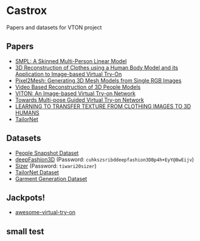 # Castrox
Papers and datasets for VTON project

## Papers

- [SMPL: A Skinned Multi-Person Linear Model](http://files.is.tue.mpg.de/black/papers/SMPL2015.pdf)
- [3D Reconstruction of Clothes using a Human Body Model and its Application to
Image-based Virtual Try-On](https://minar09.github.io/c3dvton/cvprw20_3d.pdf)
- [Pixel2Mesh: Generating 3D Mesh Models
from Single RGB Images](https://openaccess.thecvf.com/content_ECCV_2018/papers/Nanyang_Wang_Pixel2Mesh_Generating_3D_ECCV_2018_paper.pdf)
- [Video Based Reconstruction of 3D People Models](https://arxiv.org/pdf/1803.04758.pdf)
- [VITON: An Image-based Virtual Try-on Network](https://openaccess.thecvf.com/content_cvpr_2018/papers/Han_VITON_An_Image-Based_CVPR_2018_paper.pdf)
- [Towards Multi-pose Guided Virtual Try-on Network](https://arxiv.org/pdf/1902.11026v1.pdf)
- [LEARNING TO TRANSFER TEXTURE FROM CLOTHING IMAGES TO 3D HUMANS](http://virtualhumans.mpi-inf.mpg.de/pix2surf/)
- [TailorNet](https://arxiv.org/pdf/2003.04583.pdf)

## Datasets

- [People Snapshot Dataset](https://graphics.tu-bs.de/people-snapshot)
- [deepFashion3D](https://github.com/kv2000/deepFashion3D) (Password: `cuhkszsribddeepfashion3DBp4h+EyY@8wEijv`)
- [Sizer](https://virtualhumans.mpi-inf.mpg.de/sizer/) (Password: `tiwari20sizer`)
- [TailorNet Dataset](https://github.com/zycliao/TailorNet_dataset)
- [Garment Generation Dataset](https://gamma.umd.edu/researchdirections/virtualtryon/garmentgeneration/)

## Jackpots!
- [awesome-virtual-try-on](https://github.com/minar09/awesome-virtual-try-on)

## small test
